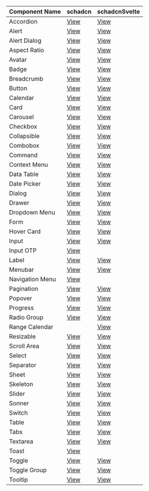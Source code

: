 | Component Name | schadcn | schadcnSvelte |
| --- | --- | --- |
| Accordion | [View](/docs/components/accordion) | [View](/docs/components/accordion) |
| Alert | [View](/docs/components/alert) | [View](/docs/components/alert) |
| Alert Dialog | [View](/docs/components/alert-dialog) | [View](/docs/components/alert-dialog) |
| Aspect Ratio | [View](/docs/components/aspect-ratio) | [View](/docs/components/aspect-ratio) |
| Avatar | [View](/docs/components/avatar) | [View](/docs/components/avatar) |
| Badge | [View](/docs/components/badge) | [View](/docs/components/badge) |
| Breadcrumb | [View](/docs/components/breadcrumb) | [View](/docs/components/breadcrumb) |
| Button | [View](/docs/components/button) | [View](/docs/components/button) |
| Calendar | [View](/docs/components/calendar) | [View](/docs/components/calendar) |
| Card | [View](/docs/components/card) | [View](/docs/components/card) |
| Carousel | [View](/docs/components/carousel) | [View](/docs/components/carousel) |
| Checkbox | [View](/docs/components/checkbox) | [View](/docs/components/checkbox) |
| Collapsible | [View](/docs/components/collapsible) | [View](/docs/components/collapsible) |
| Combobox | [View](/docs/components/combobox) | [View](/docs/components/combobox) |
| Command | [View](/docs/components/command) | [View](/docs/components/command) |
| Context Menu | [View](/docs/components/context-menu) | [View](/docs/components/context-menu) |
| Data Table | [View](/docs/components/data-table) | [View](/docs/components/data-table) |
| Date Picker | [View](/docs/components/date-picker) | [View](/docs/components/date-picker) |
| Dialog | [View](/docs/components/dialog) | [View](/docs/components/dialog) |
| Drawer | [View](/docs/components/drawer) | [View](/docs/components/drawer) |
| Dropdown Menu | [View](/docs/components/dropdown-menu) | [View](/docs/components/dropdown-menu) |
| Form | [View](/docs/components/form) | [View](/docs/components/form) |
| Hover Card | [View](/docs/components/hover-card) | [View](/docs/components/hover-card) |
| Input | [View](/docs/components/input) | [View](/docs/components/input) |
| Input OTP | [View](/docs/components/input-otp) |  |
| Label | [View](/docs/components/label) | [View](/docs/components/label) |
| Menubar | [View](/docs/components/menubar) | [View](/docs/components/menubar) |
| Navigation Menu | [View](/docs/components/navigation-menu) |  |
| Pagination | [View](/docs/components/pagination) | [View](/docs/components/pagination) |
| Popover | [View](/docs/components/popover) | [View](/docs/components/popover) |
| Progress | [View](/docs/components/progress) | [View](/docs/components/progress) |
| Radio Group | [View](/docs/components/radio-group) | [View](/docs/components/radio-group) |
| Range Calendar |  | [View](/docs/components/range-calendar) |
| Resizable | [View](/docs/components/resizable) | [View](/docs/components/resizable) |
| Scroll Area | [View](/docs/components/scroll-area) | [View](/docs/components/scroll-area) |
| Select | [View](/docs/components/select) | [View](/docs/components/select) |
| Separator | [View](/docs/components/separator) | [View](/docs/components/separator) |
| Sheet | [View](/docs/components/sheet) | [View](/docs/components/sheet) |
| Skeleton | [View](/docs/components/skeleton) | [View](/docs/components/skeleton) |
| Slider | [View](/docs/components/slider) | [View](/docs/components/slider) |
| Sonner | [View](/docs/components/sonner) | [View](/docs/components/sonner) |
| Switch | [View](/docs/components/switch) | [View](/docs/components/switch) |
| Table | [View](/docs/components/table) | [View](/docs/components/table) |
| Tabs | [View](/docs/components/tabs) | [View](/docs/components/tabs) |
| Textarea | [View](/docs/components/textarea) | [View](/docs/components/textarea) |
| Toast | [View](/docs/components/toast) |  |
| Toggle | [View](/docs/components/toggle) | [View](/docs/components/toggle) |
| Toggle Group | [View](/docs/components/toggle-group) | [View](/docs/components/toggle-group) |
| Tooltip | [View](/docs/components/tooltip) | [View](/docs/components/tooltip) |